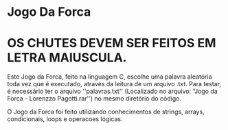 # Jogo Da Forca

# OS CHUTES DEVEM SER FEITOS EM LETRA MAIUSCULA.

Este Jogo da Forca, feito na linguagem C, escolhe uma palavra aleatória toda vez que é executado, através da leitura de um arquivo .txt. 
Para testar, é necessário ter o arquivo ''palavras.txt'' (Localizado no arquivo: "Jogo da Forca - Lorenzzo Pagotti.rar'') no mesmo diretório do código.

O Jogo da Forca foi feito utilizando conhecimentos de strings, arrays, condicionais, loops e operacoes lógicas.
